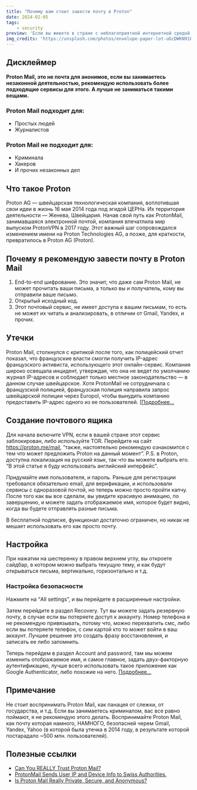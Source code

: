 ```yaml
---
title: "Почему вам стоит завести почту в Proton"
date: 2024-02-05
tags:
    - security
preview: 'Если вы живете в стране с неблагоприятной интернетной средой, вам стоит обезопасить себя.'
img_credits: 'https://unsplash.com/photos/envelope-paper-lot-uGcDWKN91Fs'
---
```


## Дисклеймер

**Proton Mail, это не почта для анонимов, если вы занимаетесь незаконной деятельностью, рекомендую использовать более подходящие сервисы для этого. А лучше не заниматься такими вещами.**

### Proton Mail подходит для:

- Простых людей
- Журналистов

### Proton Mail не подходит для:

- Криминала
- Хакеров
- И прочих незаконных дел

## Что такое Proton

Proton AG — швейцарская технологическая компания, воплотившая свои идеи в жизнь 16 мая 2014 года под эгидой ЦЕРНа. Их территория деятельности — Женева, Швейцария. Начав свой путь как ProtonMail, занимавшаяся электронной почтой, компания впечатлила мир выпуском ProtonVPN в 2017 году. Этот важный шаг сопровождался изменением имени на Proton Technologies AG, а позже, для краткости, превратилось в Proton AG (Proton).

## Почему я рекомендую завести почту в Proton Mail

1. End-to-end шифрование. Это значит, что даже сам Proton Mail, не может прочитать ваши письма, а только вы и получатель, кому вы отправили ваше письмо.
2. Открытый исходный код.
3. Этот почтовый сервис, не имеет доступа к вашим письмам, то есть не может их читать и анализировать, в отличии от Gmail, Yandex, и прочих.

## Утечки

Proton Mail, столкнулся с критикой после того, как полицейский отчет показал, что французские власти смогли получить IP-адрес французского активиста, использующего этот онлайн-сервис. Компания широко освещала инцидент, утверждая, что она не ведет по умолчанию журнал IP-адресов и соблюдает только местное законодательство — в данном случае швейцарское. Хотя ProtonMail не сотрудничала с французской полицией, французская полиция направила запрос швейцарской полиции через Europol, чтобы вынудить компанию предоставить IP-адрес одного из ее пользователей. [[Подробнее…](https://techcrunch.com/2021/09/06/protonmail-logged-ip-address-of-french-activist-after-order-by-swiss-authorities/)

## Создание почтового ящика

Для начала включите VPN, если в вашей стране этот сервис заблокирован, либо используйте TOR. Перейдите на сайт https://proton.me/mail, “также, настоятельно рекомендую ознакомится с тем что может предложить Proton на данный момент”. P.S. в Proton, доступна локализация на русский язык, так что вы можете выбрать его. “В этой статье я буду использовать английский интерфейс”.

Придумайте имя пользователя, и пароль. Раньше для регистрации требовался обязательно email, для верификации, и использовали сервисы с одноразовой почтой, но теперь можно просто пройти капчу. После того как вы все сделали, вы увидите красивую анимацию, по завершению, и можете задать отображаемое имя, которое будет видно, когда вы будете отправлять разные письма.

В бесплатной подписке, функционал достаточно ограничен, но никак не мешает использовать его как просто почту.

## Настройка

При нажатии на шестеренку в правом верхнем углу, вы откроете сайдбар, в котором можно выбрать текущую тему, и как будут открываться письма, вертикально, горизонтально и т.д.

### Настройка безопасности

Нажмите на “All settings”, и вы перейдете в расширенные настройки.

Затем перейдите в раздел Recovery. Тут вы можете задать резервную почту, в случае если вы потеряете доступ к аккаунту. Номер телефона я не рекомендую привязывать, потому что, можно перехватить смс, либо если вы потеряете телефон, с сим картой кто то может войти в ваш аккаунт. Лучшее решение это создать фразу восстановления, и записать ее либо запомнить.

Теперь перейдем в раздел Account and password, там мы можем изменить отображаемое имя, и самое главное, задать двух-факторную аутентификацию, лучше всего использовать такое приложение как Google Authenticator, либо похожие на него. [Подробнее…](https://proton.me/support/two-factor-authentication-2fa)

## Примечание

Не стоит воспринимать Proton Mail, как панацея от слежки, от государства, и т.д. Если вы занимаетесь криминалом, вас все равно поймают, я не рекомендую этого делать. Воспринимайте Proton Mail, как почту которая намного, НАМНОГО, безопасней черем Gmail, Yandex, Yahoo (в которой была утечка в 2014 году, в результате которой постарадало ~500 млн. пользователей).

## Полезные ссылки

- [Can You REALLY Trust Proton Mail?](https://youtu.be/ljFAODAfAC8)
- [ProtonMail Sends User IP and Device Info to Swiss Authorities.](https://youtu.be/QCx_G_R0UmQ)
- [Is Proton Mail Really Private, Secure, and Anonymous?](https://youtu.be/IeXaYR4ed9c)